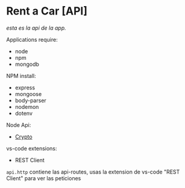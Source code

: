 # Rent a Car [API]
_esta es la api de la app._



Applications require:
- node
- npm
- mongodb

NPM install: 
- express
- mongoose
- body-parser
- nodemon
- dotenv

Node Api: 
- [Crypto](https://nodejs.org/api/crypto.html)

vs-code extensions:
- REST Client



``api.http`` contiene las api-routes, usas la extension de vs-code "REST Client" para ver las peticiones